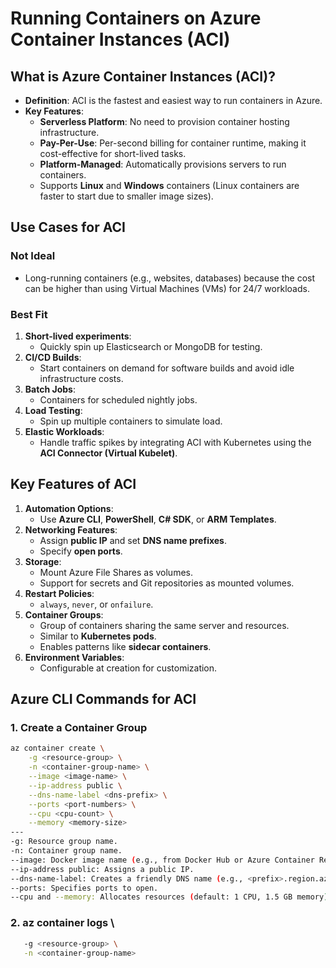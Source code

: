 # Running Containers on Azure Container Instances (ACI)

## What is Azure Container Instances (ACI)?
- **Definition**: ACI is the fastest and easiest way to run containers in Azure.
- **Key Features**:
  - **Serverless Platform**: No need to provision container hosting infrastructure.
  - **Pay-Per-Use**: Per-second billing for container runtime, making it cost-effective for short-lived tasks.
  - **Platform-Managed**: Automatically provisions servers to run containers.
  - Supports **Linux** and **Windows** containers (Linux containers are faster to start due to smaller image sizes).

## Use Cases for ACI

### Not Ideal
- Long-running containers (e.g., websites, databases) because the cost can be higher than using Virtual Machines (VMs) for 24/7 workloads.

### Best Fit
1. **Short-lived experiments**:
   - Quickly spin up Elasticsearch or MongoDB for testing.
2. **CI/CD Builds**:
   - Start containers on demand for software builds and avoid idle infrastructure costs.
3. **Batch Jobs**:
   - Containers for scheduled nightly jobs.
4. **Load Testing**:
   - Spin up multiple containers to simulate load.
5. **Elastic Workloads**:
   - Handle traffic spikes by integrating ACI with Kubernetes using the **ACI Connector (Virtual Kubelet)**.

## Key Features of ACI

1. **Automation Options**:
   - Use **Azure CLI**, **PowerShell**, **C# SDK**, or **ARM Templates**.
2. **Networking Features**:
   - Assign **public IP** and set **DNS name prefixes**.
   - Specify **open ports**.
3. **Storage**:
   - Mount Azure File Shares as volumes.
   - Support for secrets and Git repositories as mounted volumes.
4. **Restart Policies**:
   - `always`, `never`, or `onfailure`.
5. **Container Groups**:
   - Group of containers sharing the same server and resources.
   - Similar to **Kubernetes pods**.
   - Enables patterns like **sidecar containers**.
6. **Environment Variables**:
   - Configurable at creation for customization.

## Azure CLI Commands for ACI

### 1. Create a Container Group
```bash
az container create \
    -g <resource-group> \
    -n <container-group-name> \
    --image <image-name> \
    --ip-address public \
    --dns-name-label <dns-prefix> \
    --ports <port-numbers> \
    --cpu <cpu-count> \
    --memory <memory-size>
---
-g: Resource group name.
-n: Container group name.
--image: Docker image name (e.g., from Docker Hub or Azure Container Registry).
--ip-address public: Assigns a public IP.
--dns-name-label: Creates a friendly DNS name (e.g., <prefix>.region.azurecontainer.io).
--ports: Specifies ports to open.
--cpu and --memory: Allocates resources (default: 1 CPU, 1.5 GB memory).
```
### 2. az container logs \
 ```bash  
    -g <resource-group> \
    -n <container-group-name>
```


